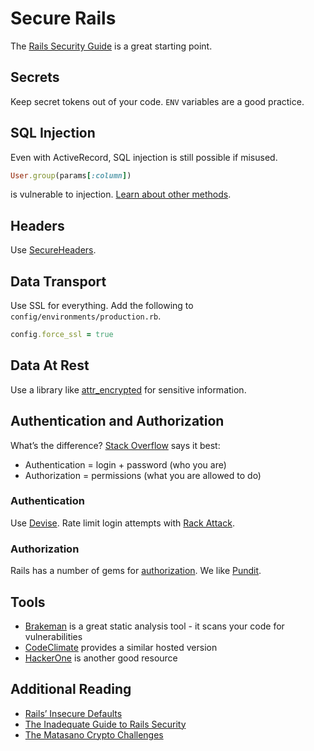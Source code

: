 # Secure Rails

The [Rails Security Guide](http://guides.rubyonrails.org/security.html) is a great starting point.

## Secrets

Keep secret tokens out of your code. `ENV` variables are a good practice.

## SQL Injection

Even with ActiveRecord, SQL injection is still possible if misused.

```ruby
User.group(params[:column])
```

is vulnerable to injection. [Learn about other methods](http://rails-sqli.org).

## Headers

Use [SecureHeaders](https://github.com/twitter/secureheaders).

## Data Transport

Use SSL for everything. Add the following to `config/environments/production.rb`.

```ruby
config.force_ssl = true
```

## Data At Rest

Use a library like [attr_encrypted](https://github.com/attr-encrypted/attr_encrypted) for sensitive information.

## Authentication and Authorization

What’s the difference? [Stack Overflow](http://stackoverflow.com/questions/6556522/authentication-versus-authorization) says it best:

- Authentication = login + password (who you are)
- Authorization = permissions (what you are allowed to do)

### Authentication

Use [Devise](https://github.com/plataformatec/devise). Rate limit login attempts with [Rack Attack](https://github.com/kickstarter/rack-attack).

### Authorization

Rails has a number of gems for [authorization](https://www.ruby-toolbox.com/categories/rails_authorization). We like [Pundit](https://github.com/elabs/pundit).

## Tools

- [Brakeman](https://github.com/presidentbeef/brakeman) is a great static analysis tool - it scans your code for vulnerabilities
- [CodeClimate](https://codeclimate.com/) provides a similar hosted version
- [HackerOne](https://hackerone.com/) is another good resource

## Additional Reading

- [Rails’ Insecure Defaults](http://blog.codeclimate.com/blog/2013/03/27/rails-insecure-defaults/)
- [The Inadequate Guide to Rails Security](http://blog.honeybadger.io/ruby-security-tutorial-and-rails-security-guide/)
- [The Matasano Crypto Challenges](http://cryptopals.com/)
